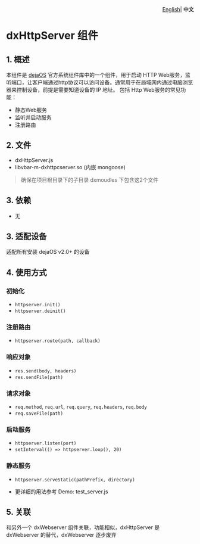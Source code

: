 <p align="right">
    <a href="./README.md">English</a>| <b>中文</b>
</p>

# dxHttpServer 组件
## 1. 概述
本组件是 [dejaOS](https://github.com/DejaOS/DejaOS) 官方系统组件库中的一个组件，用于启动 HTTP Web服务，监听端口，让客户端通过http协议可以访问设备。通常用于在局域网内通过电脑浏览器来控制设备，前提是需要知道设备的 IP 地址。
包括 Http Web服务的常见功能：
 - 静态Web服务
 - 监听并启动服务
 - 注册路由

## 2. 文件
- dxHttpServer.js
- libvbar-m-dxhttpcserver.so (内嵌 mongoose)

> 确保在项目根目录下的子目录 dxmoudles 下包含这2个文件
## 3. 依赖
- 无

## 3. 适配设备
适配所有安装 dejaOS v2.0+ 的设备

## 4. 使用方式
### 初始化

- `httpserver.init()`
- `httpserver.deinit()`

### 注册路由

- `httpserver.route(path, callback)`

### 响应对象

- `res.send(body, headers)`
- `res.sendFile(path)`

### 请求对象

- `req.method`, `req.url`, `req.query`, `req.headers`, `req.body`
- `req.saveFile(path)`

### 启动服务

- `httpserver.listen(port)`
- `setInterval(() => httpserver.loop(), 20)`

### 静态服务

- `httpserver.serveStatic(pathPrefix, directory)`

- 更详细的用法参考 Demo: test_server.js

## 5. 关联
和另外一个 dxWebserver 组件关联，功能相似，dxHttpServer 是 dxWebserver 的替代，dxWebserver 逐步废弃